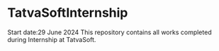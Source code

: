 # TatvaSoftInternship
Start date:29 June 2024
This repository contains all works completed during Internship at TatvaSoft.
